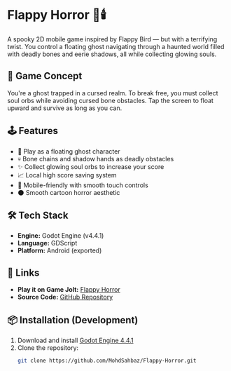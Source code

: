 # Flappy Horror 👻🕯️

A spooky 2D mobile game inspired by Flappy Bird — but with a terrifying twist. You control a floating ghost navigating through a haunted world filled with deadly bones and eerie shadows, all while collecting glowing souls.

## 🧠 Game Concept

You're a ghost trapped in a cursed realm. To break free, you must collect soul orbs while avoiding cursed bone obstacles. Tap the screen to float upward and survive as long as you can.

## 🕹️ Features

- 👻 Play as a floating ghost character
- 💀 Bone chains and shadow hands as deadly obstacles
- ✨ Collect glowing soul orbs to increase your score
- 📈 Local high score saving system
- 📱 Mobile-friendly with smooth touch controls
- 🌑 Smooth cartoon horror aesthetic

## 🛠️ Tech Stack

- **Engine:** Godot Engine (v4.4.1)
- **Language:** GDScript
- **Platform:** Android (exported)

## 🔗 Links

- **Play it on Game Jolt:** [Flappy Horror]()
- **Source Code:** [GitHub Repository](https://github.com/MohdSahbaz/Flappy-Horror)

## 📦 Installation (Development)

1. Download and install [Godot Engine 4.4.1](https://godotengine.org/download)
2. Clone the repository:
   ```bash
   git clone https://github.com/MohdSahbaz/Flappy-Horror.git

